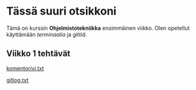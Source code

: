 # Tässä suuri otsikkoni

Tämä on kurssin **Ohjelmistotekniikka** ensimmäinen viikko.
Olen opetellut käyttämään *terminaalia* ja *gittiä*.

## Viikko 1 tehtävät

[komentorivi.txt](https://github.com/iralai/ot-harjoitustyo/blob/master/laskarit/viikko1/komentorivi.txt)

[gitlog.txt](https://github.com/iralai/ot-harjoitustyo/blob/master/laskarit/viikko1/gitlog.txt)
